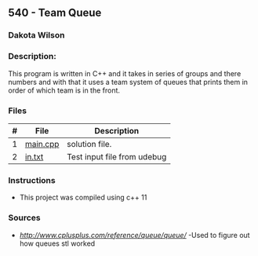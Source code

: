 ## 540 - Team Queue
### Dakota Wilson 
### Description:

This program is written in C++ and it takes in series of groups and there numbers and with that it uses a team system of queues that prints them in order of which team is in the front. 

### Files

|   #   | File                       | Description                                                |
| :---: | -------------------------- | ---------------------------------------------------------- |
|   1   | [main.cpp](./main.cpp)     | solution file.                                             |
|   2   | [in.txt](./in.txt)         | Test input file from udebug                                |

### Instructions

- This project was compiled using c++ 11

### Sources

- *http://www.cplusplus.com/reference/queue/queue/*
    -Used to figure out how queues stl worked


